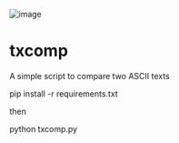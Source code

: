 ![image](https://github.com/nannib/txcomp/assets/12171140/1c4c5702-eaff-481d-897a-24065829bdf2)

# txcomp
A simple script to compare two ASCII texts

pip install -r requirements.txt

then

python txcomp.py
